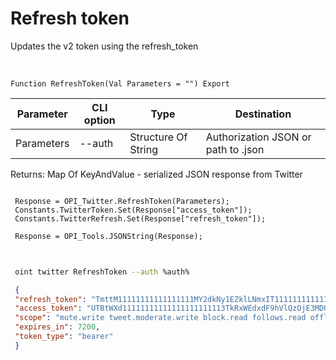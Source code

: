 ﻿---
sidebar_position: 3
---

# Refresh token
 Updates the v2 token using the refresh_token


<br/>


`Function RefreshToken(Val Parameters = "") Export`

 | Parameter | CLI option | Type | Destination |
 |-|-|-|-|
 | Parameters | --auth | Structure Of String | Authorization JSON or path to .json |

 
 Returns: Map Of KeyAndValue - serialized JSON response from Twitter





```bsl title="Code example"
 
 Response = OPI_Twitter.RefreshToken(Parameters);
 Constants.TwitterToken.Set(Response["access_token"]);
 Constants.TwitterRefresh.Set(Response["refresh_token"]);
 
 Response = OPI_Tools.JSONString(Response);
 
```
	


```sh title="CLI command example"
 
 oint twitter RefreshToken --auth %auth%

```

```json title="Result"
 {
 "refresh_token": "TmttM11111111111111111MY2dkNy1EZklLNmxIT1111111111111111xNTg2ODI6MTowOnJ0OjE",
 "access_token": "UTBtWXd11111111111111111111113TkRxWEdxdF9hVlQzOjE3MDUwNTMxNTg2ODE6MTowOmF0OjE",
 "scope": "mute.write tweet.moderate.write block.read follows.read offline.access list.write bookmark.read list.read tweet.write space.read block.write like.write like.read users.read tweet.read bookmark.write mute.read follows.write",
 "expires_in": 7200,
 "token_type": "bearer"
 }
```
